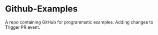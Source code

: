 # Github-Examples
A repo containing GitHub for programmatic examples.
Adding changes to Trigger PR event.
